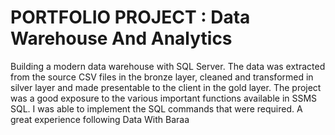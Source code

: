 # PORTFOLIO PROJECT : Data Warehouse And Analytics

Building a modern data warehouse with SQL Server.
The data was extracted from the source CSV files in the bronze layer, cleaned and transformed in silver layer and made presentable to the client
in the gold layer.
The project was a good exposure to the various important functions available in SSMS SQL.
I was able to implement the SQL commands that were required.
A great experience following Data With Baraa
